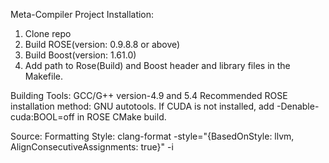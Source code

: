 Meta-Compiler Project
Installation:
1. Clone repo
2. Build ROSE(version: 0.9.8.8 or above)
3. Build Boost(version: 1.61.0)
4. Add path to Rose(Build) and Boost header and library files in the Makefile.

Building Tools:
GCC/G++ version-4.9 and 5.4
Recommended ROSE installation method: GNU autotools.
If CUDA is not installed, add -Denable-cuda:BOOL=off in ROSE CMake build.

Source:
Formatting Style: clang-format -style="{BasedOnStyle: llvm, AlignConsecutiveAssignments: true}" -i <file>
